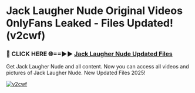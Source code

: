 # Jack Laugher Nude Original Videos 0nlyFans Leaked - Files Updated! (v2cwf)

<h3>🔴 CLICK HERE 🌐==►► <a href="https://tinyurl.com/52m3yx9h" rel="nofollow">Jack Laugher Nude Updated Files</a></h3>

Get Jack Laugher Nude and all content. Now you can access all videos and pictures of Jack Laugher Nude. New Updated Files 2025!

[![v2cwf](https://i.imgur.com/TnHtlc8.gif)](https://tinyurl.com/52m3yx9h)
